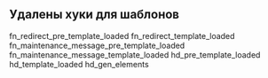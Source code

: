
## Удалены хуки для шаблонов

fn_redirect_pre_template_loaded
fn_redirect_template_loaded
fn_maintenance_message_pre_template_loaded
fn_maintenance_message_template_loaded
hd_pre_template_loaded
hd_template_loaded
hd_gen_elements
